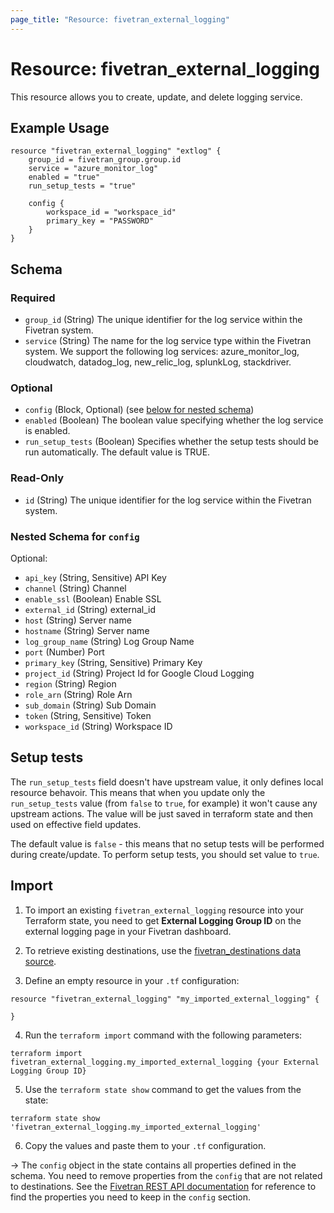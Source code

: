 ```yaml
---
page_title: "Resource: fivetran_external_logging"
---
```


# Resource: fivetran_external_logging

This resource allows you to create, update, and delete logging service.

## Example Usage

```hcl
resource "fivetran_external_logging" "extlog" {
    group_id = fivetran_group.group.id
    service = "azure_monitor_log"
    enabled = "true"
    run_setup_tests = "true"

    config {
        workspace_id = "workspace_id"
        primary_key = "PASSWORD"
    }
}
```

<!-- schema generated by tfplugindocs -->
## Schema

### Required

- `group_id` (String) The unique identifier for the log service within the Fivetran system.
- `service` (String) The name for the log service type within the Fivetran system. We support the following log services: azure_monitor_log, cloudwatch, datadog_log, new_relic_log, splunkLog, stackdriver.

### Optional

- `config` (Block, Optional) (see [below for nested schema](#nestedblock--config))
- `enabled` (Boolean) The boolean value specifying whether the log service is enabled.
- `run_setup_tests` (Boolean) Specifies whether the setup tests should be run automatically. The default value is TRUE.

### Read-Only

- `id` (String) The unique identifier for the log service within the Fivetran system.

<a id="nestedblock--config"></a>
### Nested Schema for `config`

Optional:

- `api_key` (String, Sensitive) API Key
- `channel` (String) Channel
- `enable_ssl` (Boolean) Enable SSL
- `external_id` (String) external_id
- `host` (String) Server name
- `hostname` (String) Server name
- `log_group_name` (String) Log Group Name
- `port` (Number) Port
- `primary_key` (String, Sensitive) Primary Key
- `project_id` (String) Project Id for Google Cloud Logging
- `region` (String) Region
- `role_arn` (String) Role Arn
- `sub_domain` (String) Sub Domain
- `token` (String, Sensitive) Token
- `workspace_id` (String) Workspace ID

## Setup tests

The `run_setup_tests` field doesn't have upstream value, it only defines local resource behavoir. This means that when you update only the `run_setup_tests` value (from `false` to `true`, for example) it won't cause any upstream actions. The value will be just saved in terraform state and then used on effective field updates.

The default value is `false` - this means that no setup tests will be performed during create/update. To perform setup tests, you should set value to `true`.

## Import

1. To import an existing `fivetran_external_logging` resource into your Terraform state, you need to get **External Logging Group ID** on the external logging page in your Fivetran dashboard.

2. To retrieve existing destinations, use the [fivetran_destinations data source](/docs/data-sources/destinations).

3. Define an empty resource in your `.tf` configuration:

```hcl
resource "fivetran_external_logging" "my_imported_external_logging" {

}
```

4. Run the `terraform import` command with the following parameters:

```
terraform import fivetran_external_logging.my_imported_external_logging {your External Logging Group ID}
```

5. Use the `terraform state show` command to get the values from the state:

```
terraform state show 'fivetran_external_logging.my_imported_external_logging'
```

6. Copy the values and paste them to your `.tf` configuration.

-> The `config` object in the state contains all properties defined in the schema. You need to remove properties from the `config` that are not related to destinations. See the [Fivetran REST API documentation](https://fivetran.com/docs/rest-api/log-service-management#logservicesetupconfigurations) for reference to find the properties you need to keep in the `config` section.